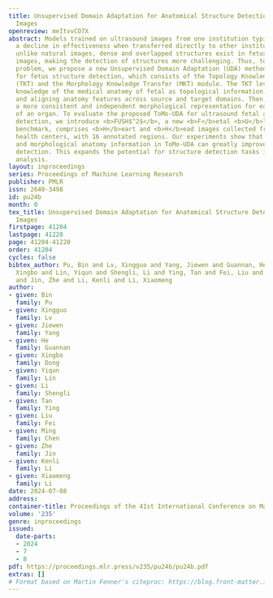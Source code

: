```yaml
---
title: Unsupervised Domain Adaptation for Anatomical Structure Detection in Ultrasound
  Images
openreview: meItvvCO7X
abstract: Models trained on ultrasound images from one institution typically experience
  a decline in effectiveness when transferred directly to other institutions. Moreover,
  unlike natural images, dense and overlapped structures exist in fetus ultrasound
  images, making the detection of structures more challenging. Thus, to tackle this
  problem, we propose a new Unsupervised Domain Adaptation (UDA) method named ToMo-UDA
  for fetus structure detection, which consists of the Topology Knowledge Transfer
  (TKT) and the Morphology Knowledge Transfer (MKT) module. The TKT leverages prior
  knowledge of the medical anatomy of fetal as topological information, reconstructing
  and aligning anatomy features across source and target domains. Then, the MKT formulates
  a more consistent and independent morphological representation for each substructure
  of an organ. To evaluate the proposed ToMo-UDA for ultrasound fetal anatomical structure
  detection, we introduce <b>FUSH$^2$</b>, a new <b>F</b>etal <b>U</b>ltra<b>S</b>ound
  benchmark, comprises <b>H</b>eart and <b>H</b>ead images collected from <b>Two</b>
  health centers, with 16 annotated regions. Our experiments show that utilizing topological
  and morphological anatomy information in ToMo-UDA can greatly improve organ structure
  detection. This expands the potential for structure detection tasks in medical image
  analysis.
layout: inproceedings
series: Proceedings of Machine Learning Research
publisher: PMLR
issn: 2640-3498
id: pu24b
month: 0
tex_title: Unsupervised Domain Adaptation for Anatomical Structure Detection in Ultrasound
  Images
firstpage: 41204
lastpage: 41220
page: 41204-41220
order: 41204
cycles: false
bibtex_author: Pu, Bin and Lv, Xingguo and Yang, Jiewen and Guannan, He and Dong,
  Xingbo and Lin, Yiqun and Shengli, Li and Ying, Tan and Fei, Liu and Chen, Ming
  and Jin, Zhe and Li, Kenli and Li, Xiaomeng
author:
- given: Bin
  family: Pu
- given: Xingguo
  family: Lv
- given: Jiewen
  family: Yang
- given: He
  family: Guannan
- given: Xingbo
  family: Dong
- given: Yiqun
  family: Lin
- given: Li
  family: Shengli
- given: Tan
  family: Ying
- given: Liu
  family: Fei
- given: Ming
  family: Chen
- given: Zhe
  family: Jin
- given: Kenli
  family: Li
- given: Xiaomeng
  family: Li
date: 2024-07-08
address:
container-title: Proceedings of the 41st International Conference on Machine Learning
volume: '235'
genre: inproceedings
issued:
  date-parts:
  - 2024
  - 7
  - 8
pdf: https://proceedings.mlr.press/v235/pu24b/pu24b.pdf
extras: []
# Format based on Martin Fenner's citeproc: https://blog.front-matter.io/posts/citeproc-yaml-for-bibliographies/
---
```

